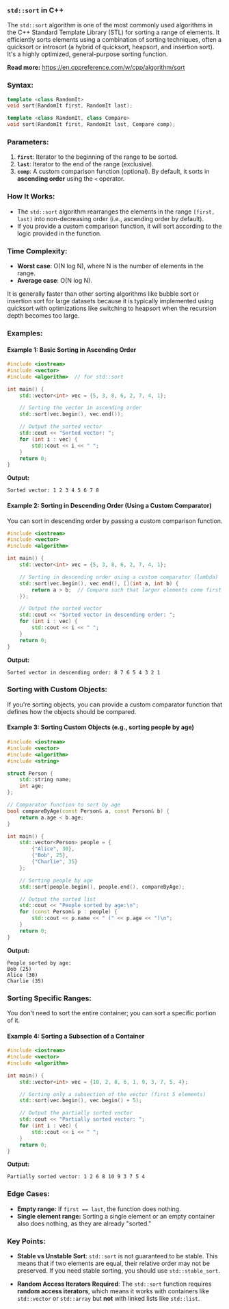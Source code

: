 ### `std::sort` in C++

The `std::sort` algorithm is one of the most commonly used algorithms in the C++ Standard Template Library (STL) for sorting a range of elements. It efficiently sorts elements using a combination of sorting techniques, often a quicksort or introsort (a hybrid of quicksort, heapsort, and insertion sort). It's a highly optimized, general-purpose sorting function.

**Read more:** https://en.cppreference.com/w/cpp/algorithm/sort

### Syntax:
```cpp
template <class RandomIt>
void sort(RandomIt first, RandomIt last);

template <class RandomIt, class Compare>
void sort(RandomIt first, RandomIt last, Compare comp);
```

### Parameters:
1. **`first`**: Iterator to the beginning of the range to be sorted.
2. **`last`**: Iterator to the end of the range (exclusive).
3. **`comp`**: A custom comparison function (optional). By default, it sorts in **ascending order** using the `<` operator.

### How It Works:
- The `std::sort` algorithm rearranges the elements in the range `[first, last)` into non-decreasing order (i.e., ascending order by default).
- If you provide a custom comparison function, it will sort according to the logic provided in the function.

### Time Complexity:
- **Worst case**: O(N log N), where N is the number of elements in the range.
- **Average case**: O(N log N).

It is generally faster than other sorting algorithms like bubble sort or insertion sort for large datasets because it is typically implemented using quicksort with optimizations like switching to heapsort when the recursion depth becomes too large.

### Examples:

#### Example 1: Basic Sorting in Ascending Order
```cpp
#include <iostream>
#include <vector>
#include <algorithm>  // for std::sort

int main() {
    std::vector<int> vec = {5, 3, 8, 6, 2, 7, 4, 1};

    // Sorting the vector in ascending order
    std::sort(vec.begin(), vec.end());

    // Output the sorted vector
    std::cout << "Sorted vector: ";
    for (int i : vec) {
        std::cout << i << " ";
    }
    return 0;
}
```

**Output:**
```
Sorted vector: 1 2 3 4 5 6 7 8
```

#### Example 2: Sorting in Descending Order (Using a Custom Comparator)
You can sort in descending order by passing a custom comparison function.

```cpp
#include <iostream>
#include <vector>
#include <algorithm>

int main() {
    std::vector<int> vec = {5, 3, 8, 6, 2, 7, 4, 1};

    // Sorting in descending order using a custom comparator (lambda)
    std::sort(vec.begin(), vec.end(), [](int a, int b) {
        return a > b;  // Compare such that larger elements come first
    });

    // Output the sorted vector
    std::cout << "Sorted vector in descending order: ";
    for (int i : vec) {
        std::cout << i << " ";
    }
    return 0;
}
```

**Output:**
```
Sorted vector in descending order: 8 7 6 5 4 3 2 1
```

### Sorting with Custom Objects:
If you're sorting objects, you can provide a custom comparator function that defines how the objects should be compared.

#### Example 3: Sorting Custom Objects (e.g., sorting people by age)

```cpp
#include <iostream>
#include <vector>
#include <algorithm>
#include <string>

struct Person {
    std::string name;
    int age;
};

// Comparator function to sort by age
bool compareByAge(const Person& a, const Person& b) {
    return a.age < b.age;
}

int main() {
    std::vector<Person> people = {
        {"Alice", 30},
        {"Bob", 25},
        {"Charlie", 35}
    };

    // Sorting people by age
    std::sort(people.begin(), people.end(), compareByAge);

    // Output the sorted list
    std::cout << "People sorted by age:\n";
    for (const Person& p : people) {
        std::cout << p.name << " (" << p.age << ")\n";
    }
    return 0;
}
```

**Output:**
```
People sorted by age:
Bob (25)
Alice (30)
Charlie (35)
```

### Sorting Specific Ranges:
You don't need to sort the entire container; you can sort a specific portion of it.

#### Example 4: Sorting a Subsection of a Container
```cpp
#include <iostream>
#include <vector>
#include <algorithm>

int main() {
    std::vector<int> vec = {10, 2, 8, 6, 1, 9, 3, 7, 5, 4};

    // Sorting only a subsection of the vector (first 5 elements)
    std::sort(vec.begin(), vec.begin() + 5);

    // Output the partially sorted vector
    std::cout << "Partially sorted vector: ";
    for (int i : vec) {
        std::cout << i << " ";
    }
    return 0;
}
```

**Output:**
```
Partially sorted vector: 1 2 6 8 10 9 3 7 5 4
```

### Edge Cases:
- **Empty range:** If `first == last`, the function does nothing.
- **Single element range:** Sorting a single element or an empty container also does nothing, as they are already "sorted."

### Key Points:
- **Stable vs Unstable Sort**: `std::sort` is not guaranteed to be stable. This means that if two elements are equal, their relative order may not be preserved. If you need stable sorting, you should use `std::stable_sort`.
  
- **Random Access Iterators Required**: The `std::sort` function requires **random access iterators**, which means it works with containers like `std::vector` or `std::array` but **not** with linked lists like `std::list`.